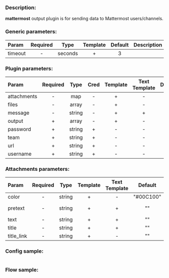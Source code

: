 ### Description:

**mattermost** output plugin is for sending data to Mattermost users/channels.


### Generic parameters:

| Param   | Required |  Type   | Template | Default | Description |
|:--------|:--------:|:-------:|:--------:|:-------:|:------------|
| timeout |    -     | seconds |    +     |    3    |             |


### Plugin parameters:

| Param       | Required |  Type  | Cred | Template | Text Template | Default |             Example              | Description |
|:------------|:--------:|:------:|:----:|:--------:|:-------------:|:-------:|:--------------------------------:|:------------|
| attachments |    -     |  map   |  -   |    +     |       -       |   []    |           see example            |             |
| files       |    -     | array  |  -   |    +     |       -       |   ""    | ["twitter.media", "data.array0"] |             |
| message     |    -     | string |  -   |    +     |       +       |   ""    |       "Hello, {{.FLOW}}!"        |             |
| output      |    +     | array  |  -   |    +     |       -       |   []    |      ["news", "@livelace"]       |             |
| password    |    +     | string |  +   |    -     |       -       |   ""    |                ""                |             |
| team        |    +     | string |  +   |    -     |       -       |   ""    |           "superteam"            |             |
| url         |    +     | string |  +   |    -     |       -       |   ""    | "https://mattermost.example.com" |             |
| username    |    +     | string |  +   |    -     |       -       |   ""    |                ""                |             |


### Attachments parameters:

| Param      | Required |  Type  | Template | Text Template |  Default  |          Example          | Description |
|:-----------|:--------:|:------:|:--------:|:-------------:|:---------:|:-------------------------:|:------------|
| color      |    -     | string |    +     |       -       | "#00C100" |         "#E40303"         |             |
| pretext    |    -     | string |    +     |       +       |    ""     | "Pretext {{.TIMEFORMAT}}" |             |
| text       |    -     | string |    +     |       +       |    ""     |    "Hello, {{.FLOW}}!"    |             |
| title      |    -     | string |    +     |       +       |    ""     |     "Title {{.UUID}}"     |             |
| title_link |    -     | string |    +     |       -       |    ""     |   "https://example.com"   |             |


### Config sample:

```toml

```

### Flow sample:

```yaml
```